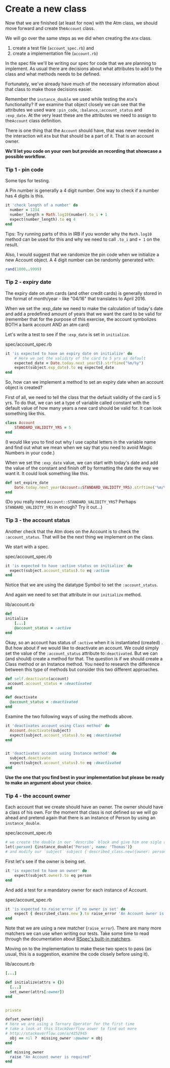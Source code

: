 # Create a new class

Now that we are finished \(at least for now\) with the Atm class, we should move forward and create the`Account` class.

We will go over the same steps as we did when creating the `Atm` class.

1. create a test file \(`account_spec.rb`\) and
2. create a implementation file \(`account.rb`\)

In the spec file we'll be writing our spec for code that we are planning to implement. As usual there are decisions about what attributes to add to the class and what methods needs to be defined.

Fortunately, we've already have much of the necessary information about that class to make those decisions easier.

Remember the `instance_double` we used while testing the `Atm`'s functionality? If we examine that object closely we can see that the attributes we used ware `:pin_code`, `:balance`,`:account_status` and `:exp_date`. At the very least these are the attributes we need to assign to the`Account` class definition.

There is one thing that the `Account` should have, that was never needed in the interaction wit `Atm` but that should be a part of it. That is an account owner.

**We'll let you code on your own but provide an recording that showcase a possible workflow.**

### Tip 1 - pin code

Some tips for testing.

A Pin number is generally a 4 digit number. One way to check if a number has 4 digits is this.

```ruby
it 'check length of a number' do
  number = 1234
  number_length = Math.log10(number).to_i + 1
  expect(number_length).to eq 4
end
```

Tips: Try running parts of this in IRB if you wonder why the `Math.log10` method can be used for this and why we need to call `.to_i` and `+ 1` on the result.

Also, I would suggest that we randomize the pin code when we initialize a new Account object. A 4 digit number can be randomly generated with:

```ruby
rand(1000..9999)
```

### Tip 2 - expiry date

The expiry date on atm cards \(and other credit cards\) is generally stored in the format of month/year - like "04/16" that translates to April 2016.

When we set the :exp\_date we need to make the calculation of today's date and add a predefined amount of years that we want the card to be valid for \(remember that for the purpose of this exercise, the account symbolizes BOTH a bank account AND an atm card\)

Let's write a test to see if the `:exp_date` is set in `initialize`.

spec/account\_spec.rb

```ruby
it 'is expected to have an expiry date on initialize' do
    # Here we set the validity of the card to 5 yrs as default
    expected_date = Date.today.next_year(5).strftime("%m/%y")
    expect(subject.exp_date).to eq expected_date
end
```

So, how can we implement a method to set an expiry date when an account object is created?

First of all, we need to tell the class that the default validity of the card is 5 yrs. To do that, we can set a type of variable called constant with the default value of how many years a new card should be valid for. It can look something like this.

```ruby
class Account
    STANDARD_VALIDITY_YRS = 5
end
```

\(I would like you to find out why I use capital letters in the variable name and find out what we mean when we say that you need to avoid Magic Numbers in your code.\)

When we set the `:exp_date` value, we can start with today's date and add the value of the constant and finish off by formatting the date the way we want it. It could look something like this.

```ruby
def set_expire_date
    Date.today.next_year(Account::STANDARD_VALIDITY_YRS).strftime('%m/%Y')
end
```

\(Do you really need `Account::STANDARD_VALIDITY_YRS`? Perhaps `STANDARD_VALIDITY_YRS` in enough? Try it out...\)

### Tip 3 - the account status

Another check that the Atm does on the Account is to check the `:account_status`. That will be the next thing we implement on the class.

We start with a spec.

spec/account\_spec.rb

```ruby
it 'is expected to have :active status on initialize' do
  expect(subject.account_status).to eq :active
end
```

Notice that we are using the datatype Symbol to set the `:account_status`.

And again we need to set that attribute in our `initialize` method.

lib/account.rb

```ruby
def
initialize
    [...]
    @account_status = :active
end
```

Okay, so an account has status of `:active` when it is instantiated \(created\) . But how about if we would like to deactivate an account. We could simply set the value of the `:account_status` attribute to`:deactivated`. But we can \(and should\) create a method for that. The question is if we should create a Class method or an Instance method. You need to research the difference between this type of methods but consider this two different approaches.

```ruby
def self.deactivate(account)
 account.account_status = :deactivated
end

def deactivate
  @account_status = :deactivated
end
```

Examine the two following ways of using the methods above.

```ruby
it 'deactivates account using Class method' do
  Account.deactivate(subject)
  expect(subject.account_status).to eq :deactivated
end


it 'deactivates account using Instance method' do
  subject.deactivate
  expect(subject.account_status).to eq :deactivated
end
```

**Use the one that you find best in your implementation but please be ready to make an argument about your choice.**

### Tip 4 - the account owner

Each account that we create should have an owner. The owner should have a class of his own. For the moment that class is not defined so we will go ahead and pretend again that there is an instance of Person by using an `instance_double`.

spec/account\_spec.rb

```ruby
# we create the double in our `describe` block and give him one sigle attribute
let(:person) {instance_double('Person', name: 'Thomas')}
# and modify our `subject` subject { described_class.new({owner: person}) }
```

First let's see if the owner is being set.

```ruby
it 'is expected to have an owner' do
    expect(subject.owner).to eq person
end
```

And add a test for a mandatory owner for each instance of Account.

spec/account\_spec.rb

```ruby
it 'is expected to raise error if no owner is set' do
    expect { described_class.new }.to raise_error 'An Account owner is required'
end
```

Note that we are using a new matcher \(`raise_error`\). There are many more matchers we can use when writing our tests. Take some time to read through the documentation about [RSpec's built-in matchers](https://www.relishapp.com/rspec/rspec-expectations/v/3-4/docs/built-in-matchers/).

Moving on to the implementation to make these two specs to pass \(as usual, this is a suggestion, examine the code closely before using it\).

lib/account.rb

```ruby
[...]

def initialize(attrs = {})
  [...]
  set_owner(attrs[:owner])
end


private

defset_owner(obj)
# here we are using a Ternary Operator for the first time
# take a look at this StackOverflow aswer to find out more
# http://stackoverflow.com/a/4252945
  obj == nil ?  missing_owner :@owner = obj
end

def missing_owner
  raise "An Account owner is required"
end
```



